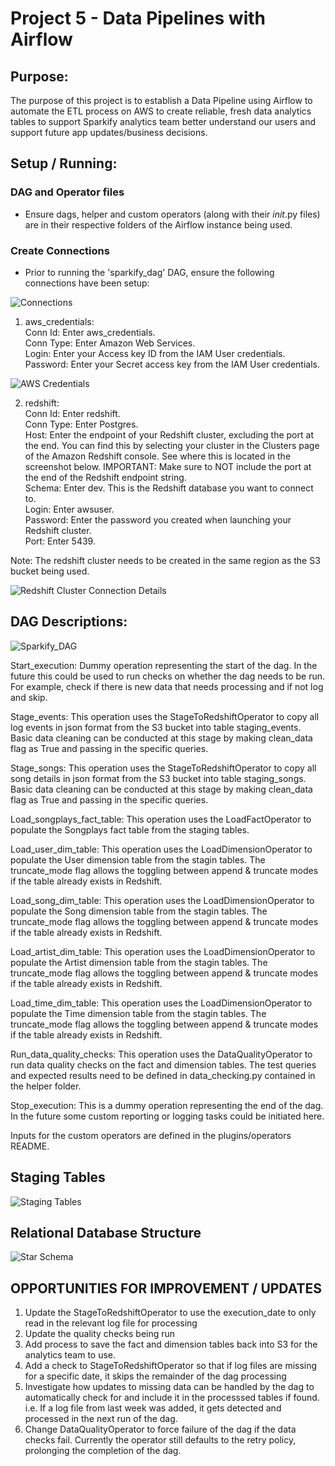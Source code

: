 # Project 5 - Data Pipelines with Airflow

## Purpose:

The purpose of this project is to establish a Data Pipeline using Airflow to automate the ETL process on AWS to create reliable, fresh data analytics tables to support Sparkify analytics team better understand our users and support future app updates/business decisions.

## Setup / Running:

### DAG and Operator files

- Ensure dags, helper and custom operators (along with their _init_.py files) are in their respective folders of the Airflow instance being used.

### Create Connections

- Prior to running the 'sparkify_dag' DAG, ensure the following connections have been setup:

![Connections](./Resources/admin-connections.png)

1.  aws_credentials:  
    Conn Id: Enter aws_credentials.  
    Conn Type: Enter Amazon Web Services.  
    Login: Enter your Access key ID from the IAM User credentials.  
    Password: Enter your Secret access key from the IAM User credentials.

![AWS Credentials](./Resources/connection-aws-credentials.png)

2.  redshift:  
    Conn Id: Enter redshift.  
    Conn Type: Enter Postgres.  
    Host: Enter the endpoint of your Redshift cluster, excluding the port at the end. You can find this by selecting your cluster in the Clusters page of the Amazon Redshift console. See where this is located in the screenshot below. IMPORTANT: Make sure to NOT include the port at the end of the Redshift endpoint string.  
    Schema: Enter dev. This is the Redshift database you want to connect to.  
    Login: Enter awsuser.  
    Password: Enter the password you created when launching your Redshift cluster.  
    Port: Enter 5439.

Note: The redshift cluster needs to be created in the same region as the S3 bucket being used.

![Redshift Cluster Connection Details](./Resources/connection-redshift.png)

## DAG Descriptions:

![Sparkify_DAG](./Resources/sparkify_dag_image.png)

Start_execution: Dummy operation representing the start of the dag. In the future this could be used to run checks on whether the dag needs to be run. For example, check if there is new data that needs processing and if not log and skip.  
  
Stage_events: This operation uses the StageToRedshiftOperator to copy all log events in json format from the S3 bucket into table staging_events. Basic data cleaning can be conducted at this stage by making clean_data flag as True and passing in the specific queries.

Stage_songs: This operation uses the StageToRedshiftOperator to copy all song details in json format from the S3 bucket into table staging_songs. Basic data cleaning can be conducted at this stage by making clean_data flag as True and passing in the specific queries.

Load_songplays_fact_table: This operation uses the LoadFactOperator to populate the Songplays fact table from the staging tables.

Load_user_dim_table: This operation uses the LoadDimensionOperator to populate the User dimension table from the stagin tables. The truncate_mode flag allows the toggling between append & truncate modes if the table already exists in Redshift.

Load_song_dim_table: This operation uses the LoadDimensionOperator to populate the Song dimension table from the stagin tables. The truncate_mode flag allows the toggling between append & truncate modes if the table already exists in Redshift.

Load_artist_dim_table: This operation uses the LoadDimensionOperator to populate the Artist dimension table from the stagin tables. The truncate_mode flag allows the toggling between append & truncate modes if the table already exists in Redshift.

Load_time_dim_table: This operation uses the LoadDimensionOperator to populate the Time dimension table from the stagin tables. The truncate_mode flag allows the toggling between append & truncate modes if the table already exists in Redshift.

Run_data_quality_checks: This operation uses the DataQualityOperator to run data quality checks on the fact and dimension tables. The test queries and expected results need to be defined in data_checking.py contained in the helper folder.

Stop_execution: This is a dummy operation representing the end of the dag. In the future some custom reporting or logging tasks could be initiated here.

Inputs for the custom operators are defined in the plugins/operators README.

## Staging Tables

![Staging Tables](./Resources/Project5_staging_tables.png)

## Relational Database Structure

![Star Schema](./Resources/Project5_star_schema.png)

## OPPORTUNITIES FOR IMPROVEMENT / UPDATES

<ol>
<li> Update the StageToRedshiftOperator to use the execution_date to only read in the relevant log file for processing </li>
<li> Update the quality checks being run </li>
<li> Add process to save the fact and dimension tables back into S3 for the analytics team to use. </li>
<li> Add a check to StageToRedshiftOperator so that if log files are missing for a specific date, it skips the remainder of the dag processing </li>
<li> Investigate how updates to missing data can be handled by the dag to automatically check for and include it in the processsed tables if found. i.e. If a log file from last week was added, it gets detected and processed in the next run of the dag. </li>  
<li>  Change DataQualityOperator to force failure of the dag if the data checks fail.  Currently the operator still defaults to the retry policy, prolonging the completion of the dag.
</ol>
